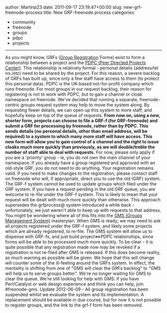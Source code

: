 author: Martinp23
date: 2011-09-17 23:19:47+00:00
slug: new-grf-freenode-process
title: New GRF-freenode process
categories:
- community
- freenode
- groups
- pdpc
- projects
---

As you might know, GRFs ([Group Registration](http://freenode.net/group_registration.shtml) Forms) exist to form a relationship between a project and the [PDPC (Peer Directed Projects Center)](http://pdpc.org.uk). This relationship is relatively formal - personal details (address/tel no./etc) need to be shared by the project. For this reason, a severe backlog of GRFs has built up, since only a few staff have access to them (to protect this personal data). PDPC is the UK-based not-for-profit company which runs freenode. For most groups in our request backlog, their reason for registering is not to work with PDPC, but to gain a channel or cloak namespace on freenode. We've decided that running a separate, freenode-centric groups request system may help to move the system along. By requesting fewer details, we can open up this system to more staff, and hopefully keep on top of the queue of requests.
**From now on, using a new, shorter form, projects can choose to file a GRF-f (for GRF-freenode) and submit a GRF for processing by freenode, rather than by PDPC. This sends details (no personal details, other than email address, will be required) to a system to which many more staff will have access. This new form will allow you to gain control of a channel and the right to issue cloaks much more quickly than previously, as we will double/treble the number of staff able to deal with requests.** For now, please only apply if you are a 'priority' group - ie, you do not own the main channel of your namespace.
If you already have a group registered and approved with an old-style GRF, you do not need to do anything. Your registration remains valid. If you need to make changes to the registration, please contact staff on freenode who will, if appropriate, direct you to use the old (GRF) system. The GRF-f system cannot be used to update groups which filed under the GRF system.
If you have a request pending in the old GRF queue, you are welcome to re-file under the GRF-f system. This is likely to mean that your request will be dealt with much more quickly than otherwise. This approach supersedes the grfprocess@ system introduced a while back - unfortunately, we just weren't able to keep up with requests to that address.
You might be wondering where all of this fits into the [GMS (Groups Management System)](http://freenode.net/gms.shtml) masterplan. When GMS is ready, we may need to ask all projects registered under the GRF-f system, and likely some projects which are already registered, to re-file. The GMS system will allow us to dispense with GRF-fs, and just build project<=>PDPC relationships, since forms will be able to be processed much more quickly. To be clear - it is quite possible that any registration made now may be revoked if a registration is not re-filed after GMS is released. If this does become reality, as much warning as possible will be given. 
We hope that this will change will counter some of the ill-feeling around the GRFs system. In effect, the mentality is shifting from one of "GMS will clear the GRFs backlog" to "GMS will help us to serve groups better". We're no longer waiting for GMS to clear the queue. We're still looking for help with GMS: if you have Perl/Catalyst or web design experience and think you can help, join #freenode-gms.
Update 2012-06-09 - All group registration has been suspended whilst we evaluate the system and its implementation.  A replacement should be available in due course, but for now it is not possible to register groups, and the link to the grf-f form has been removed.

